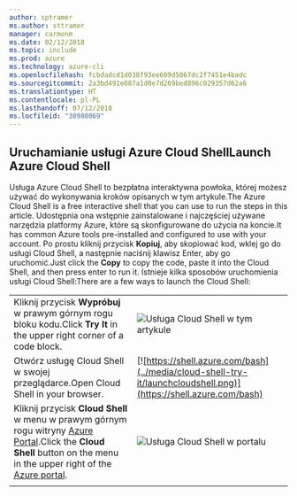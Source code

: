 ```yaml
---
author: sptramer
ms.author: sttramer
manager: carmonm
ms.date: 02/12/2018
ms.topic: include
ms.prod: azure
ms.technology: azure-cli
ms.openlocfilehash: fcbdadcd1d038f93ee609d5067dc2f7451e4badc
ms.sourcegitcommit: 2a3bd491e087a1d0e7d269bed896c029357d62a6
ms.translationtype: HT
ms.contentlocale: pl-PL
ms.lasthandoff: 07/12/2018
ms.locfileid: "38988069"
---
```

## <a name="launch-azure-cloud-shell"></a><span data-ttu-id="b70c2-101">Uruchamianie usługi Azure Cloud Shell</span><span class="sxs-lookup"><span data-stu-id="b70c2-101">Launch Azure Cloud Shell</span></span>

<span data-ttu-id="b70c2-102">Usługa Azure Cloud Shell to bezpłatna interaktywna powłoka, której możesz używać do wykonywania kroków opisanych w tym artykule.</span><span class="sxs-lookup"><span data-stu-id="b70c2-102">The Azure Cloud Shell is a free interactive shell that you can use to run the steps in this article.</span></span> <span data-ttu-id="b70c2-103">Udostępnia ona wstępnie zainstalowane i najczęściej używane narzędzia platformy Azure, które są skonfigurowane do użycia na koncie.</span><span class="sxs-lookup"><span data-stu-id="b70c2-103">It has common Azure tools pre-installed and configured to use with your account.</span></span> <span data-ttu-id="b70c2-104">Po prostu kliknij przycisk **Kopiuj**, aby skopiować kod, wklej go do usługi Cloud Shell, a następnie naciśnij klawisz Enter, aby go uruchomić.</span><span class="sxs-lookup"><span data-stu-id="b70c2-104">Just click the **Copy** to copy the code, paste it into the Cloud Shell, and then press enter to run it.</span></span>  <span data-ttu-id="b70c2-105">Istnieje kilka sposobów uruchomienia usługi Cloud Shell:</span><span class="sxs-lookup"><span data-stu-id="b70c2-105">There are a few ways to launch the Cloud Shell:</span></span>

|  |   |
|-----------------------------------------------|---|
| <span data-ttu-id="b70c2-106">Kliknij przycisk **Wypróbuj** w prawym górnym rogu bloku kodu.</span><span class="sxs-lookup"><span data-stu-id="b70c2-106">Click **Try It** in the upper right corner of a code block.</span></span> | ![Usługa Cloud Shell w tym artykule](../media/cloud-shell-try-it/cli-try-it.png) |
| <span data-ttu-id="b70c2-108">Otwórz usługę Cloud Shell w swojej przeglądarce.</span><span class="sxs-lookup"><span data-stu-id="b70c2-108">Open Cloud Shell in your browser.</span></span> | [![https://shell.azure.com/bash](../media/cloud-shell-try-it/launchcloudshell.png)](https://shell.azure.com/bash) |
| <span data-ttu-id="b70c2-109">Kliknij przycisk **Cloud Shell** w menu w prawym górnym rogu witryny [Azure Portal](https://portal.azure.com).</span><span class="sxs-lookup"><span data-stu-id="b70c2-109">Click the **Cloud Shell** button on the menu in the upper right of the [Azure portal](https://portal.azure.com).</span></span> | ![Usługa Cloud Shell w portalu](../media/cloud-shell-try-it/cloud-shell-menu.png) |
|  |  |
